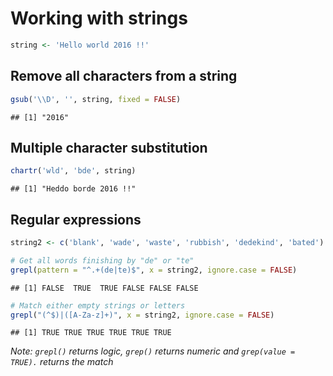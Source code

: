 
Working with strings
====================

``` r
string <- 'Hello world 2016 !!'
```

Remove all characters from a string
-----------------------------------

``` r
gsub('\\D', '', string, fixed = FALSE)
```

    ## [1] "2016"

Multiple character substitution
-------------------------------

``` r
chartr('wld', 'bde', string)
```

    ## [1] "Heddo borde 2016 !!"

Regular expressions
-------------------

``` r
string2 <- c('blank', 'wade', 'waste', 'rubbish', 'dedekind', 'bated')

# Get all words finishing by "de" or "te"
grepl(pattern = "^.+(de|te)$", x = string2, ignore.case = FALSE)
```

    ## [1] FALSE  TRUE  TRUE FALSE FALSE FALSE

``` r
# Match either empty strings or letters
grepl("(^$)|([A-Za-z]+)", x = string2, ignore.case = FALSE)
```

    ## [1] TRUE TRUE TRUE TRUE TRUE TRUE

*Note: `grepl()` returns logic, `grep()` returns numeric and `grep(value = TRUE).` returns the match*
